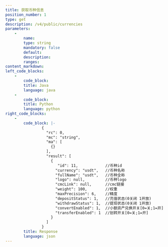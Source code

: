 ```yaml
---
title: 获取币种信息
position_number: 1
type: get
description: /v4/public/currencies
parameters:
    -
        name:
        type: string
        mandatory: false
        default:
        description:
        ranges:
content_markdown:
left_code_blocks:
    -
        code_block:
        title: Java
        language: java
    -
        code_block:
        title: Python
        language: python
right_code_blocks:
    -
        code_block: |-
                {
                  "rc": 0,
                  "mc": "string",
                  "ma": [
                    {}
                  ],
                  "result": [
                    {
                       "id": 11,            //币种id
                      "currency": "usdt",   //币种名称
                      "fullName": "usdt",   //币种全称
                      "logo": null,         //币种logo
                      "cmcLink": null,      //cmc链接
                      "weight": 100,        //权重
                      "maxPrecision": 6,    //精度
                      "depositStatus": 1,   //充值状态(0关闭 1开放)
                      "withdrawStatus": 1,  //提现状态(0关闭 1开放)
                      "convertEnabled": 1,  //小额资产兑换开关[0=关;1=开]
                      "transferEnabled": 1  //划转开关[0=关;1=开]
                    }
                  ]
                }
        title: Response
        language: json
---
```


